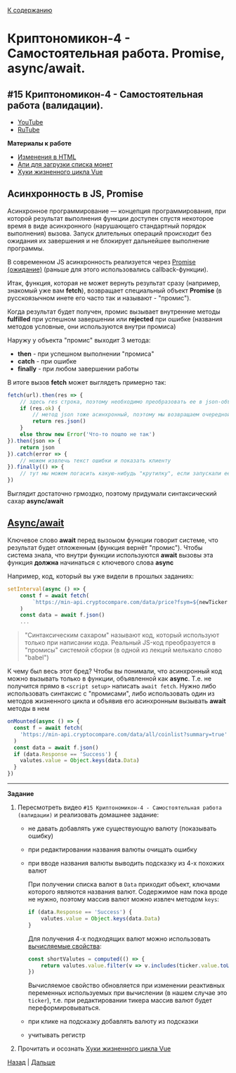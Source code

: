 [К содержанию](../readme.md#введение-в-web-разработку)

# Криптономикон-4 - Самостоятельная работа. Promise, async/await.

## #15 Криптономикон-4 - Самостоятельная работа (валидации). 

<!-- 5 мин -->

* [YouTube](https://www.youtube.com/watch?v=F7olyLbQeJo)
* [RuTube](https://rutube.ru/video/ad58e437fbd7b1c072ee6c9634f2525c/)

**Материалы к работе**

* [Изменения в HTML](https://gitlab.com/vuejs-club/youtube-course/cryptonomicon-html/-/commit/85ac960b083c6138a3277164730f3a19b7b0dca3)
* [Апи для загрузки списка монет](https://min-api.cryptocompare.com/data/all/coinlist?summary=true)
* [Хуки жизненного цикла Vue](https://ru.vuejs.org/guide/essentials/lifecycle.html)


## Асинхронность в JS, Promise

Асинхронное программирование — концепция программирования, при которой результат выполнения функции доступен спустя некоторое время в виде асинхронного (нарушающего стандартный порядок выполнения) вызова. Запуск длительных операций происходит без ожидания их завершения и не блокирует дальнейшее выполнение программы.

В современном JS асинхронность реализуется через [Promise (ожидание)](https://learn.javascript.ru/promise) (раньше для этого использовались callback-функции).

Итак, функция, которая не может вернуть результат сразу (например, знакомый уже вам **fetch**), возвращает специальный объект **Promise** (в русскоязычном инете его часто так и называют - "промис").

Когда результат будет получен, промис вызывает внутренние методы **fulfilled** при успешном завершении или **rejected** при ошибке (названия методов условные, они используются внутри промиса)

Наружу у объекта "промис" выходит 3 метода:

* **then** - при успешном выполнении "промиса"
* **catch** - при ошибке
* **finally** - при любом завершении работы

В итоге вызов **fetch** может выглядеть примерно так:

```js
fetch(url).then(res => {
    // здесь res строка, поэтому необходимо преобразовать ее в json-объект
    if (res.ok) {
        // метод json тоже асинхронный, поэтому мы возвращаем очередной промис
        return res.json()
    }
    else throw new Error('Что-то пошло не так')
}).then(json => {
    return json
}).catch(error => {
    // можем извлечь текст ошибки и показать клиенту
}).finally(() => {
    // тут мы можем погасить какую-нибудь "крутилку", если запускали её перед fetch
})
```

Выглядит достаточно грмоздко, поэтому придумали синтаксический сахар **async/await**

## [Async/await](https://learn.javascript.ru/async-await)

Ключевое слово **await** перед вызоыом функции говорит системе, что результат будет отложенным (функция вернёт "промис"). Чтобы система знала, что внутри функции используются **await** вызовы эта функция **должна** начинаться с ключевого слова **async**

Например, код, который вы уже видели в прошлых заданиях:

```js
setInterval(async () => {
    const f = await fetch(
        `https://min-api.cryptocompare.com/data/price?fsym=${newTicker.name}&tsyms=USD&api_key=ce3fd966e7a1d10d65f907b20bf000552158fd3ed1bd614110baa0ac6cb57a7e`
    )
    const data = await f.json()
    ...
```    

>"Синтаксическим сахаром" называют код, который используют только при написании кода. Реальный JS-код преобразуется в "промисы" системой сборки (в одной из лекций мелькало слово "babel")

К чему был весь этот бред? Чтобы вы понимали, что асинхронный код можно вызывать только в функции, объявленной как **async**. Т.е. не получится прямо в `<script setup>` написать `await fetch`. Нужно либо использовать синтаксис с "промисами", либо использовать один из методов жизненного цикла и объявив его асинхронным вызывать **await** методы в нем

```js
onMounted(async () => {
  const f = await fetch(
    'https://min-api.cryptocompare.com/data/all/coinlist?summary=true'
  )
  const data = await f.json()
  if (data.Response == 'Success') {
    valutes.value = Object.keys(data.Data)
  }
})
```

---

**Задание**

1. Пересмотреть видео `#15 Криптономикон-4 - Самостоятельная работа (валидации)` и реализовать домашнее задание:

    * не давать добавлять уже существующую валюту (показывать ошибку)
    * при редактировании названия валюты очищать ошибку
    * при вводе названия валюты выводить подсказку из 4-х похожих валют

        При получении списка валют в `Data` приходит объект, ключами которого являются названия валют. Содержимое нам пока вроде не нужно, поэтому массив валют можно извлеч методом `keys`:

        ```js
        if (data.Response == 'Success') {
            valutes.value = Object.keys(data.Data)
        }
        ```

        Для получения 4-х подходящих валют можно использовать [вычисляемые свойства](https://ru.vuejs.org/guide/essentials/computed.html):

        ```js
        const shortValutes = computed(() => {
            return valutes.value.filter(v => v.includes(ticker.value.toUpperCase())).slice(0,4)
        })
        ```

        Вычисляемое свойство обновляется при изменении реактивных переменных используемых при вычислении (в нашем случае это `ticker`), т.е. при редактировании тикера массив валют будет переформировываться.

    * при клике на подсказку добавлять валюту из подсказки
    * учитывать регистр


1. Прочитать и осознать [Хуки жизненного цикла Vue](https://ru.vuejs.org/guide/essentials/lifecycle.html)

[Назад](./web_06.md) | [Дальше](./web_08.md)
